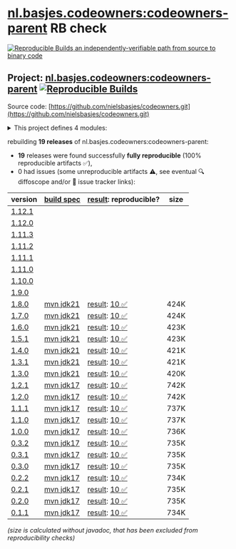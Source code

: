 [nl.basjes.codeowners:codeowners-parent](https://central.sonatype.com/artifact/nl.basjes.codeowners/codeowners-parent/versions) RB check
=======

[![Reproducible Builds](https://reproducible-builds.org/images/logos/rb.svg) an independently-verifiable path from source to binary code](https://reproducible-builds.org/)

## Project: [nl.basjes.codeowners:codeowners-parent](https://central.sonatype.com/artifact/nl.basjes.codeowners/codeowners-parent/versions) [![Reproducible Builds](https://img.shields.io/endpoint?url=https://raw.githubusercontent.com/jvm-repo-rebuild/reproducible-central/master/content/nl/basjes/codeowners/codeowners-parent/badge.json)](https://github.com/jvm-repo-rebuild/reproducible-central/blob/master/content/nl/basjes/codeowners/codeowners-parent/README.md)

Source code: [https://github.com/nielsbasjes/codeowners.git](https://github.com/nielsbasjes/codeowners.git)

<details><summary>This project defines 4 modules:</summary>

* [nl.basjes.codeowners:codeowners-parent](https://central.sonatype.com/artifact/nl.basjes.codeowners/codeowners-parent/overview)
* [nl.basjes.codeowners:codeowners-reader](https://central.sonatype.com/artifact/nl.basjes.codeowners/codeowners-reader/overview)
* [nl.basjes.gitignore:gitignore-reader](https://central.sonatype.com/artifact/nl.basjes.gitignore/gitignore-reader/overview)
* [nl.basjes.maven.enforcer.codeowners:codeowners-enforcer-rules](https://central.sonatype.com/artifact/nl.basjes.maven.enforcer.codeowners/codeowners-enforcer-rules/overview)
</details>

rebuilding **19 releases** of nl.basjes.codeowners:codeowners-parent:
- **19** releases were found successfully **fully reproducible** (100% reproducible artifacts :white_check_mark:),
- 0 had issues (some unreproducible artifacts :warning:, see eventual :mag: diffoscope and/or :memo: issue tracker links):

| version | [build spec](/BUILDSPEC.md) | [result](https://reproducible-builds.org/docs/jvm/): reproducible? | size |
| -- | --------- | ------ | -- |
| [1.12.1](https://central.sonatype.com/artifact/nl.basjes.codeowners/codeowners-parent/1.12.1/pom) | | | |
| [1.12.0](https://central.sonatype.com/artifact/nl.basjes.codeowners/codeowners-parent/1.12.0/pom) | | | |
| [1.11.3](https://central.sonatype.com/artifact/nl.basjes.codeowners/codeowners-parent/1.11.3/pom) | | | |
| [1.11.2](https://central.sonatype.com/artifact/nl.basjes.codeowners/codeowners-parent/1.11.2/pom) | | | |
| [1.11.1](https://central.sonatype.com/artifact/nl.basjes.codeowners/codeowners-parent/1.11.1/pom) | | | |
| [1.11.0](https://central.sonatype.com/artifact/nl.basjes.codeowners/codeowners-parent/1.11.0/pom) | | | |
| [1.10.0](https://central.sonatype.com/artifact/nl.basjes.codeowners/codeowners-parent/1.10.0/pom) | | | |
| [1.9.0](https://central.sonatype.com/artifact/nl.basjes.codeowners/codeowners-parent/1.9.0/pom) | | | |
| [1.8.0](https://central.sonatype.com/artifact/nl.basjes.codeowners/codeowners-parent/1.8.0/pom) | [mvn jdk21](codeowners-parent-1.8.0.buildspec) | [result](codeowners-parent-1.8.0.buildinfo): [10 :white_check_mark: ](codeowners-parent-1.8.0.buildcompare) | 424K |
| [1.7.0](https://central.sonatype.com/artifact/nl.basjes.codeowners/codeowners-parent/1.7.0/pom) | [mvn jdk21](codeowners-parent-1.7.0.buildspec) | [result](codeowners-parent-1.7.0.buildinfo): [10 :white_check_mark: ](codeowners-parent-1.7.0.buildcompare) | 424K |
| [1.6.0](https://central.sonatype.com/artifact/nl.basjes.codeowners/codeowners-parent/1.6.0/pom) | [mvn jdk21](codeowners-parent-1.6.0.buildspec) | [result](codeowners-parent-1.6.0.buildinfo): [10 :white_check_mark: ](codeowners-parent-1.6.0.buildcompare) | 423K |
| [1.5.1](https://central.sonatype.com/artifact/nl.basjes.codeowners/codeowners-parent/1.5.1/pom) | [mvn jdk21](codeowners-parent-1.5.1.buildspec) | [result](codeowners-parent-1.5.1.buildinfo): [10 :white_check_mark: ](codeowners-parent-1.5.1.buildcompare) | 423K |
| [1.4.0](https://central.sonatype.com/artifact/nl.basjes.codeowners/codeowners-parent/1.4.0/pom) | [mvn jdk21](codeowners-parent-1.4.0.buildspec) | [result](codeowners-parent-1.4.0.buildinfo): [10 :white_check_mark: ](codeowners-parent-1.4.0.buildcompare) | 421K |
| [1.3.1](https://central.sonatype.com/artifact/nl.basjes.codeowners/codeowners-parent/1.3.1/pom) | [mvn jdk21](codeowners-parent-1.3.1.buildspec) | [result](codeowners-parent-1.3.1.buildinfo): [10 :white_check_mark: ](codeowners-parent-1.3.1.buildcompare) | 421K |
| [1.3.0](https://central.sonatype.com/artifact/nl.basjes.codeowners/codeowners-parent/1.3.0/pom) | [mvn jdk21](codeowners-parent-1.3.0.buildspec) | [result](codeowners-parent-1.3.0.buildinfo): [10 :white_check_mark: ](codeowners-parent-1.3.0.buildcompare) | 420K |
| [1.2.1](https://central.sonatype.com/artifact/nl.basjes.codeowners/codeowners-parent/1.2.1/pom) | [mvn jdk17](codeowners-parent-1.2.1.buildspec) | [result](codeowners-parent-1.2.1.buildinfo): [10 :white_check_mark: ](codeowners-parent-1.2.1.buildcompare) | 742K |
| [1.2.0](https://central.sonatype.com/artifact/nl.basjes.codeowners/codeowners-parent/1.2.0/pom) | [mvn jdk17](codeowners-parent-1.2.0.buildspec) | [result](codeowners-parent-1.2.0.buildinfo): [10 :white_check_mark: ](codeowners-parent-1.2.0.buildcompare) | 742K |
| [1.1.1](https://central.sonatype.com/artifact/nl.basjes.codeowners/codeowners-parent/1.1.1/pom) | [mvn jdk17](codeowners-parent-1.1.1.buildspec) | [result](codeowners-parent-1.1.1.buildinfo): [10 :white_check_mark: ](codeowners-parent-1.1.1.buildcompare) | 737K |
| [1.1.0](https://central.sonatype.com/artifact/nl.basjes.codeowners/codeowners-parent/1.1.0/pom) | [mvn jdk17](codeowners-parent-1.1.0.buildspec) | [result](codeowners-parent-1.1.0.buildinfo): [10 :white_check_mark: ](codeowners-parent-1.1.0.buildcompare) | 737K |
| [1.0.0](https://central.sonatype.com/artifact/nl.basjes.codeowners/codeowners-parent/1.0.0/pom) | [mvn jdk17](codeowners-parent-1.0.0.buildspec) | [result](codeowners-parent-1.0.0.buildinfo): [10 :white_check_mark: ](codeowners-parent-1.0.0.buildcompare) | 736K |
| [0.3.2](https://central.sonatype.com/artifact/nl.basjes.codeowners/codeowners-parent/0.3.2/pom) | [mvn jdk17](codeowners-parent-0.3.2.buildspec) | [result](codeowners-parent-0.3.2.buildinfo): [10 :white_check_mark: ](codeowners-parent-0.3.2.buildcompare) | 735K |
| [0.3.1](https://central.sonatype.com/artifact/nl.basjes.codeowners/codeowners-parent/0.3.1/pom) | [mvn jdk17](codeowners-parent-0.3.1.buildspec) | [result](codeowners-parent-0.3.1.buildinfo): [10 :white_check_mark: ](codeowners-parent-0.3.1.buildcompare) | 735K |
| [0.3.0](https://central.sonatype.com/artifact/nl.basjes.codeowners/codeowners-parent/0.3.0/pom) | [mvn jdk17](codeowners-parent-0.3.0.buildspec) | [result](codeowners-parent-0.3.0.buildinfo): [10 :white_check_mark: ](codeowners-parent-0.3.0.buildcompare) | 735K |
| [0.2.2](https://central.sonatype.com/artifact/nl.basjes.codeowners/codeowners-parent/0.2.2/pom) | [mvn jdk17](codeowners-parent-0.2.2.buildspec) | [result](codeowners-parent-0.2.2.buildinfo): [10 :white_check_mark: ](codeowners-parent-0.2.2.buildcompare) | 734K |
| [0.2.1](https://central.sonatype.com/artifact/nl.basjes.codeowners/codeowners-parent/0.2.1/pom) | [mvn jdk17](codeowners-parent-0.2.1.buildspec) | [result](codeowners-parent-0.2.1.buildinfo): [10 :white_check_mark: ](codeowners-parent-0.2.1.buildcompare) | 735K |
| [0.2.0](https://central.sonatype.com/artifact/nl.basjes.codeowners/codeowners-parent/0.2.0/pom) | [mvn jdk17](codeowners-parent-0.2.0.buildspec) | [result](codeowners-parent-0.2.0.buildinfo): [10 :white_check_mark: ](codeowners-parent-0.2.0.buildcompare) | 735K |
| [0.1.1](https://central.sonatype.com/artifact/nl.basjes.codeowners/codeowners-parent/0.1.1/pom) | [mvn jdk17](codeowners-parent-0.1.1.buildspec) | [result](codeowners-parent-0.1.1.buildinfo): [10 :white_check_mark: ](codeowners-parent-0.1.1.buildcompare) | 734K |

<i>(size is calculated without javadoc, that has been excluded from reproducibility checks)</i>
